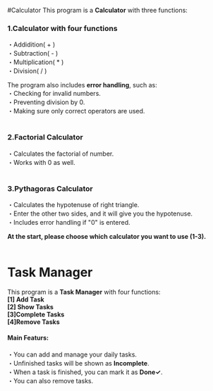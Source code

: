 #Calculator
This program is a **Calculator** with three functions:  
### 1.Calculator with four functions  
・Addidition( + )  
・Subtraction( - )  
・Multiplication( * )  
・Division( / )  

The program also includes **error handling**,  such as:  
・Checking for invalid numbers.  
・Preventing division by 0.  
・Making sure only correct operators are used.  
<br>
### 2.Factorial Calculator  
・Calculates the factorial of number.  
・Works with 0 as well.  
<br>
### 3.Pythagoras Calculator  
・Calculates the hypotenuse of right triangle.  
・Enter the other two sides, and it will give you the hypotenuse.  
・Includes error handling if "0" is entered.  

**At the start, please choose which calculator you want to use (1-3).**  
<br>
# Task Manager
This program is a **Task Manager** with four functions:  
**[1] Add Task**  
**[2] Show Tasks**  
**[3]Complete Tasks**  
**[4]Remove Tasks**  
#### Main Featurs:
・You can add and manage your daily tasks.  
・Unfinished tasks will be shown as **Incomplete**.  
・When a task is finished, you can mark it as **Done✓**.  
・You can also remove tasks.